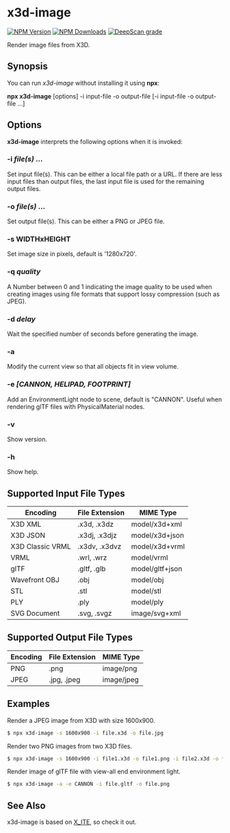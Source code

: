 # x3d-image

[![NPM Version](https://img.shields.io/npm/v/x3d-image)](https://www.npmjs.com/package/x3d-image)
[![NPM Downloads](https://img.shields.io/npm/dm/x3d-image)](https://npmtrends.com/x3d-image)
[![DeepScan grade](https://deepscan.io/api/teams/23540/projects/26816/branches/855449/badge/grade.svg)](https://deepscan.io/dashboard#view=project&tid=23540&pid=26816&bid=855449)

Render image files from X3D.

## Synopsis

You can run *x3d-image* without installing it using **npx**:

**npx x3d-image** \[options\] -i input-file -o output-file [-i input-file -o output-file ...]

## Options

**x3d-image** interprets the following options when it is invoked:

### -i *file(s)* ...

Set input file(s). This can be either a local file path or a URL. If there are less input files than output files, the last input file is used for the remaining output files.

### -o *file(s)* ...

Set output file(s). This can be either a PNG or JPEG file.

### -s WIDTHxHEIGHT

Set image size in pixels, default is '1280x720'.

### -q *quality*

A Number between 0 and 1 indicating the image quality to be used when creating images using file formats that support lossy compression (such as JPEG).

### -d *delay*

Wait the specified number of seconds before generating the image.

### -a

Modify the current view so that all objects fit in view volume.

### -e *[**CANNON**, HELIPAD, FOOTPRINT]*

Add an EnvironmentLight node to scene, default is "CANNON". Useful when rendering glTF files with PhysicalMaterial nodes.

### -v

Show version.

### -h

Show help.

## Supported Input File Types

| Encoding         | File Extension | MIME Type       |
|------------------|----------------|-----------------|
| X3D XML          | .x3d, .x3dz    | model/x3d+xml   |
| X3D JSON         | .x3dj, .x3djz  | model/x3d+json  |
| X3D Classic VRML | .x3dv, .x3dvz  | model/x3d+vrml  |
| VRML             | .wrl, .wrz     | model/vrml      |
| glTF             | .gltf, .glb    | model/gltf+json |
| Wavefront OBJ    | .obj           | model/obj       |
| STL              | .stl           | model/stl       |
| PLY              | .ply           | model/ply       |
| SVG Document     | .svg, .svgz    | image/svg+xml   |

## Supported Output File Types

| Encoding | File Extension | MIME Type  |
|----------|----------------|------------|
| PNG      | .png           | image/png  |
| JPEG     | .jpg, .jpeg    | image/jpeg |

## Examples

Render a JPEG image from X3D with size 1600x900.

```sh
$ npx x3d-image -s 1600x900 -i file.x3d -o file.jpg
```

Render two PNG images from two X3D files.

```sh
$ npx x3d-image -s 1600x900 -i file1.x3d -o file1.png -i file2.x3d -o file2.png
```

Render image of glTF file with view-all end environment light.

```sh
$ npx x3d-image -a -e CANNON -i file.gltf -o file.png
```

## See Also

x3d-image is based on [X_ITE](https://create3000.github.io/x_ite/), so check it out.
